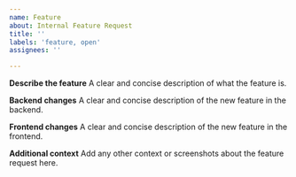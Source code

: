 ```yaml
---
name: Feature
about: Internal Feature Request
title: ''
labels: 'feature, open'
assignees: ''

---
```


**Describe the feature**
A clear and concise description of what the feature is.

**Backend changes**
A clear and concise description of the new feature in the backend.

**Frontend changes**
A clear and concise description of the new feature in the frontend.

**Additional context**
Add any other context or screenshots about the feature request here.
